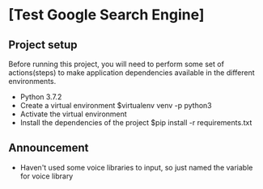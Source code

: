 # [Test Google Search Engine]

## Project setup
Before running this project, you will need to perform some set of actions(steps) to make application dependencies available in the different environments.

* Python 3.7.2
* Create a virtual environment $virtualenv venv -p python3
* Activate the virtual environment
* Install the dependencies of the project $pip install -r requirements.txt

## Announcement
* Haven't used some voice libraries to input, so just named the variable for voice library